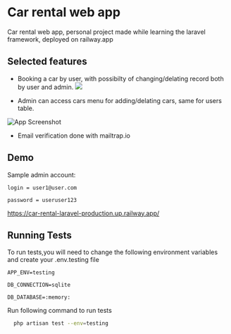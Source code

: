 
# Car rental web app    

Car rental web app, personal project made while learning the laravel framework, deployed on railway.app



## Selected features

- Booking a car by user, with possibilty of changing/delating record both by user and admin.
![](https://github.com/szmmon/car-rental-laravel/blob/main/car-rental-app/gifs/booking%20and%20editing%20and%20delate%20booking.gif)

- Admin can access cars menu for adding/delating cars, same for users table. 

![App Screenshot](https://github.com/szmmon/car-rental-laravel/blob/main/car-rental-app/gifs/admin%20cars%20menu.gif)

- Email verification done with mailtrap.io
  
 ## Demo 
 Sample admin account: 
 
 `login = user1@user.com`
 
 `password = useruser123`
 
 https://car-rental-laravel-production.up.railway.app/

## Running Tests

To run tests,you will need to change the following environment variables and create your .env.testing file 

`APP_ENV=testing`

`DB_CONNECTION=sqlite`

`DB_DATABASE=:memory:`
 
Run following command to run tests
```bash
  php artisan test --env=testing
```
